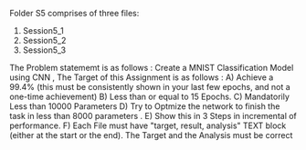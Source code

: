 Folder S5 comprises of three files:
1. Session5_1
2. Session5_2
3. Session5_3

The Problem statememt is as follows :
 Create a MNIST Classification Model using CNN , The Target of this Assignment is as follows :
  A) Achieve a  99.4% (this must be consistently shown in your last few epochs, and not a one-time achievement)
  B) Less than or equal to 15 Epochs.
  C) Mandatorily Less than 10000 Parameters
  D) Try to Optmize the network to finish the task in less than 8000 parameters .
  E) Show this in 3 Steps in incremental of performance.
  F) Each File must have "target, result, analysis" TEXT block (either at the start or the end). The Target and the Analysis must be correct 
  
